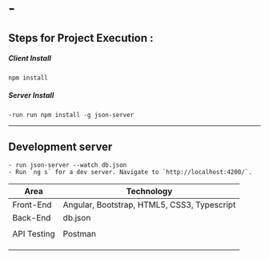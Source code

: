 # -
 

## Steps for Project Execution :

##### Client Install
```
npm install 
```
##### Server Install
```
-run run npm install -g json-server
```
-------------------------------------------
## Development server
```
- run json-server --watch db.json 
- Run `ng s` for a dev server. Navigate to `http://localhost:4200/`. 
```
<table>
<thead>
<tr>
<th>Area</th>
<th>Technology</th>
</tr>
</thead>
<tbody>
	<tr>
		<td>Front-End</td>
		<td>Angular, Bootstrap, HTML5, CSS3, Typescript</td>
	</tr>
	<tr>
		<td>Back-End</td>
		<td>db.json</td>
	</tr>
  <tr>
		<td></td>
		<td></td>
	</tr>
	<tr>
		<td>API Testing</td>
		<td>Postman</td>
	</tr>
	<tr>
		<td></td>
		<td></td>
	</tr>
  <tr>
		<td></td>
		<td></td>
	</tr>
    <tr>
		<td></td>
		<td></td>
	</tr>
</tbody>
</table>




